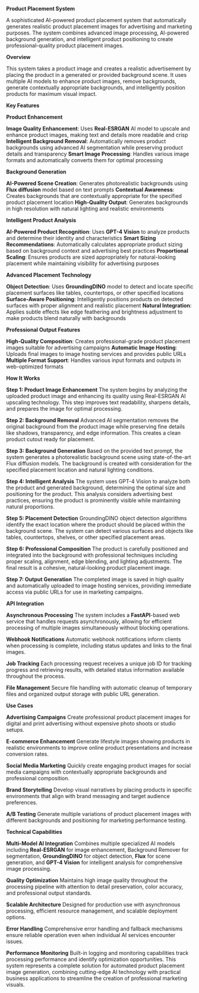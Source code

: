 **Product Placement System**

A sophisticated AI-powered product placement system that automatically generates realistic product placement images for advertising and marketing purposes. The system combines advanced image processing, AI-powered background generation, and intelligent product positioning to create professional-quality product placement images.

**Overview**

This system takes a product image and creates a realistic advertisement by placing the product in a generated or provided background scene. It uses multiple AI models to enhance product images, remove backgrounds, generate contextually appropriate backgrounds, and intelligently position products for maximum visual impact.

**Key Features**

**Product Enhancement**

**Image Quality Enhancement**: Uses **Real-ESRGAN** AI model to upscale and enhance product images, making text and details more readable and crisp
**Intelligent Background Removal**: Automatically removes product backgrounds using advanced AI segmentation while preserving product details and transparency
**Smart Image Processing**: Handles various image formats and automatically converts them for optimal processing

**Background Generation**

**AI-Powered Scene Creation**: Generates photorealistic backgrounds using **Flux diffusion** model based on text prompts
**Contextual Awareness**: Creates backgrounds that are contextually appropriate for the specified product placement location
**High-Quality Output**: Generates backgrounds in high resolution with natural lighting and realistic environments

**Intelligent Product Analysis**

**AI-Powered Product Recognition**: Uses **GPT-4 Vision** to analyze products and determine their identity and characteristics
**Smart Sizing Recommendations**: Automatically calculates appropriate product sizing based on background context and advertising best practices
**Proportional Scaling**: Ensures products are sized appropriately for natural-looking placement while maintaining visibility for advertising purposes

**Advanced Placement Technology**

**Object Detection**: Uses **GroundingDINO** model to detect and locate specific placement surfaces like tables, countertops, or other specified locations
**Surface-Aware Positioning**: Intelligently positions products on detected surfaces with proper alignment and realistic placement
**Natural Integration**: Applies subtle effects like edge feathering and brightness adjustment to make products blend naturally with backgrounds

**Professional Output Features**

**High-Quality Composition**: Creates professional-grade product placement images suitable for advertising campaigns
**Automatic Image Hosting**: Uploads final images to image hosting services and provides public URLs
**Multiple Format Support**: Handles various input formats and outputs in web-optimized formats

**How It Works**

**Step 1: Product Image Enhancement**
The system begins by analyzing the uploaded product image and enhancing its quality using Real-ESRGAN AI upscaling technology. This step improves text readability, sharpens details, and prepares the image for optimal processing.

**Step 2: Background Removal**
Advanced AI segmentation removes the original background from the product image while preserving fine details like shadows, transparency, and edge information. This creates a clean product cutout ready for placement.

**Step 3: Background Generation**
Based on the provided text prompt, the system generates a photorealistic background scene using state-of-the-art Flux diffusion models. The background is created with consideration for the specified placement location and natural lighting conditions.

**Step 4: Intelligent Analysis**
The system uses GPT-4 Vision to analyze both the product and generated background, determining the optimal size and positioning for the product. This analysis considers advertising best practices, ensuring the product is prominently visible while maintaining natural proportions.

**Step 5: Placement Detection**
GroundingDINO object detection algorithms identify the exact location where the product should be placed within the background scene. The system can detect various surfaces and objects like tables, countertops, shelves, or other specified placement areas.

**Step 6: Professional Composition**
The product is carefully positioned and integrated into the background with professional techniques including proper scaling, alignment, edge blending, and lighting adjustments. The final result is a cohesive, natural-looking product placement image.

**Step 7: Output Generation**
The completed image is saved in high quality and automatically uploaded to image hosting services, providing immediate access via public URLs for use in marketing campaigns.

**API Integration**

**Asynchronous Processing**
The system includes a **FastAPI**-based web service that handles requests asynchronously, allowing for efficient processing of multiple images simultaneously without blocking operations.

**Webhook Notifications**
Automatic webhook notifications inform clients when processing is complete, including status updates and links to the final images.

**Job Tracking**
Each processing request receives a unique job ID for tracking progress and retrieving results, with detailed status information available throughout the process.

**File Management**
Secure file handling with automatic cleanup of temporary files and organized output storage with public URL generation.

**Use Cases**

**Advertising Campaigns**
Create professional product placement images for digital and print advertising without expensive photo shoots or studio setups.

**E-commerce Enhancement**
Generate lifestyle images showing products in realistic environments to improve online product presentations and increase conversion rates.

**Social Media Marketing**
Quickly create engaging product images for social media campaigns with contextually appropriate backgrounds and professional composition.

**Brand Storytelling**
Develop visual narratives by placing products in specific environments that align with brand messaging and target audience preferences.

**A/B Testing**
Generate multiple variations of product placement images with different backgrounds and positioning for marketing performance testing.

**Technical Capabilities**

**Multi-Model AI Integration**
Combines multiple specialized AI models including **Real-ESRGAN** for image enhancement, Background Remover for segmentation, **GroundingDINO** for object detection, **Flux** for scene generation, and **GPT-4 Vision** for intelligent analysis for comprehensive image processing.

**Quality Optimization**
Maintains high image quality throughout the processing pipeline with attention to detail preservation, color accuracy, and professional output standards.

**Scalable Architecture**
Designed for production use with asynchronous processing, efficient resource management, and scalable deployment options.

**Error Handling**
Comprehensive error handling and fallback mechanisms ensure reliable operation even when individual AI services encounter issues.

**Performance Monitoring**
Built-in logging and monitoring capabilities track processing performance and identify optimization opportunities.
This system represents a complete solution for automated product placement image generation, combining cutting-edge AI technology with practical business applications to streamline the creation of professional marketing visuals.
